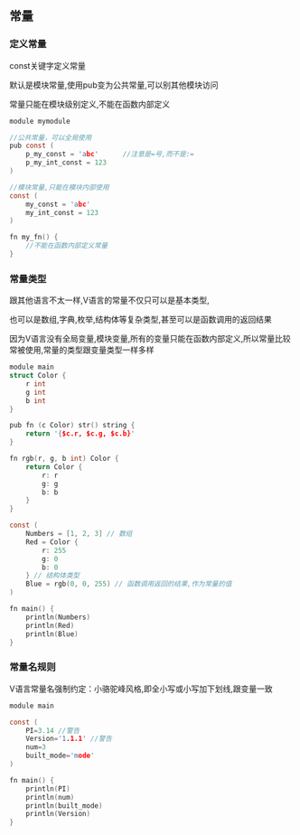 ## 常量

### 定义常量

const关键字定义常量

默认是模块常量,使用pub变为公共常量,可以别其他模块访问

常量只能在模块级别定义,不能在函数内部定义

```c
module mymodule

//公共常量，可以全局使用
pub const (  
	p_my_const = 'abc'  	//注意是=号,而不是:=
	p_my_int_const = 123
)

//模块常量,只能在模块内部使用
const (  
	my_const = 'abc'  
	my_int_const = 123
)

fn my_fn() {
	//不能在函数内部定义常量
}
```

### 常量类型

跟其他语言不太一样,V语言的常量不仅只可以是基本类型,

也可以是数组,字典,枚举,结构体等复杂类型,甚至可以是函数调用的返回结果

因为V语言没有全局变量,模块变量,所有的变量只能在函数内部定义,所以常量比较常被使用,常量的类型跟变量类型一样多样

```c
module main
struct Color {
	r int
	g int
	b int
}

pub fn (c Color) str() string {
	return '{$c.r, $c.g, $c.b}'
}

fn rgb(r, g, b int) Color {
	return Color {
		r: r
		g: g
		b: b
	}
}

const (
	Numbers = [1, 2, 3] // 数组
	Red = Color {
		r: 255
		g: 0
		b: 0
	} // 结构体类型
	Blue = rgb(0, 0, 255) // 函数调用返回的结果,作为常量的值
)

fn main() {
	println(Numbers)
	println(Red)
	println(Blue)
}

```

### 常量名规则

V语言常量名强制约定：小骆驼峰风格,即全小写或小写加下划线,跟变量一致

```c
module main

const (
    PI=3.14 //警告
    Version='1.1.1' //警告
    num=3
    built_mode='mode'
)

fn main() {
    println(PI)
    println(num)
    println(built_mode)
    println(Version)
}
```

### 